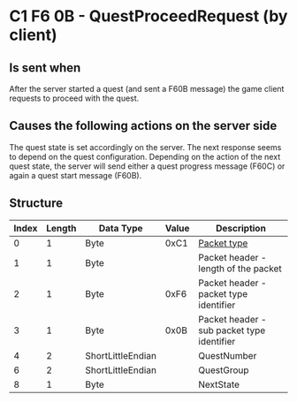 # C1 F6 0B - QuestProceedRequest (by client)

## Is sent when

After the server started a quest (and sent a F60B message) the game client requests to proceed with the quest.

## Causes the following actions on the server side

The quest state is set accordingly on the server. The next response seems to depend on the quest configuration. Depending on the action of the next quest state, the server will send either a quest progress message (F60C) or again a quest start message (F60B).

## Structure

| Index | Length | Data Type | Value | Description |
|-------|--------|-----------|-------|-------------|
| 0 | 1 |   Byte   | 0xC1  | [Packet type](PacketTypes.md) |
| 1 | 1 |    Byte   |      | Packet header - length of the packet |
| 2 | 1 |    Byte   | 0xF6  | Packet header - packet type identifier |
| 3 | 1 |    Byte   | 0x0B  | Packet header - sub packet type identifier |
| 4 | 2 | ShortLittleEndian |  | QuestNumber |
| 6 | 2 | ShortLittleEndian |  | QuestGroup |
| 8 | 1 | Byte |  | NextState |
